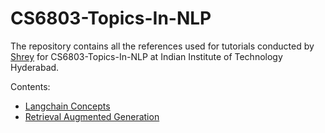 # CS6803-Topics-In-NLP

The repository contains all the references used for tutorials conducted by [Shrey](https://shreysatapara.github.io) for CS6803-Topics-In-NLP at Indian Institute of Technology Hyderabad.

Contents:
- [Langchain Concepts](/langchain_concepts.ipynb)
- [Retrieval Augmented Generation](/RAG_ChatPDF)
